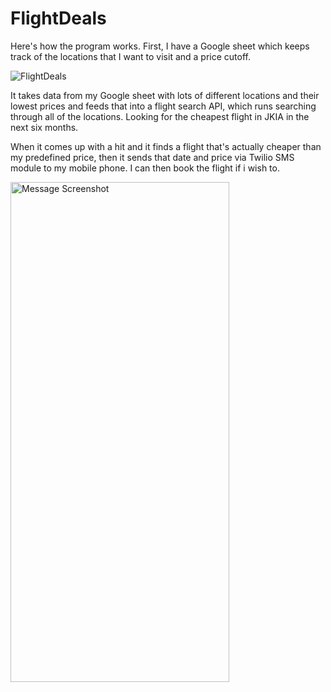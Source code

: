 # FlightDeals
Here's how the program works. First, I have a Google sheet which keeps track of the locations that I want to visit and a price cutoff.

![FlightDeals](https://user-images.githubusercontent.com/63019595/140406444-aae200d0-261e-4fe7-9ce5-0e1743672556.png)

It takes data from my Google sheet with lots of different locations and their lowest prices and feeds that into a flight search API, which runs
searching through all of the locations. Looking for the cheapest flight in JKIA in the next six months.

When it comes up with a hit and it finds a flight that's actually cheaper than my predefined price,
then it sends that date and price via Twilio SMS module to my mobile phone. I can then book the flight if i wish to.

<img src="https://user-images.githubusercontent.com/63019595/140407729-627245fc-9359-4d6a-8f98-b572eba8c3bf.png" alt="Message Screenshot" width=350 height=800>
 
